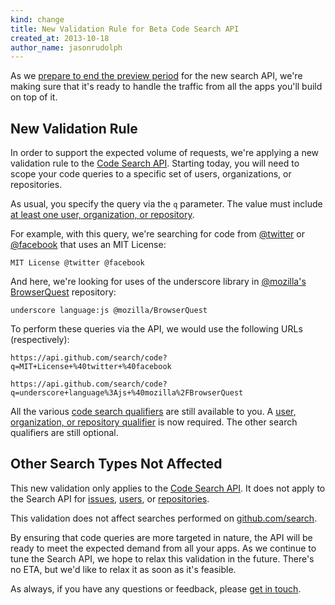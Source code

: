 ```yaml
---
kind: change
title: New Validation Rule for Beta Code Search API
created_at: 2013-10-18
author_name: jasonrudolph
---
```


As we [prepare to end the preview period][sept-search-api-post] for the new search API,
we're making sure that it's ready to handle the traffic from all the apps you'll build on top of it.

## New Validation Rule

In order to support the expected volume of requests, we're applying a new validation rule to the [Code Search API][code-search-api].
Starting today, you will need to scope your code queries to a specific set of users, organizations, or repositories.

As usual, you specify the query via the `q` parameter.
The value must include [at least one user, organization, or repository][search-by-user-org-repo].

For example, with this query, we're searching for code from [@twitter][] or [@facebook][] that uses an MIT License:

    MIT License @twitter @facebook

And here, we're looking for uses of the underscore library in [@mozilla's BrowserQuest][@mozilla/BrowserQuest] repository:

    underscore language:js @mozilla/BrowserQuest

To perform these queries via the API, we would use the following URLs (respectively):

    https://api.github.com/search/code?q=MIT+License+%40twitter+%40facebook

    https://api.github.com/search/code?q=underscore+language%3Ajs+%40mozilla%2FBrowserQuest

All the various [code search qualifiers][code-search-qualifiers] are still available to you.
A [user, organization, or repository qualifier][search-by-user-org-repo] is now required.
The other search qualifiers are still optional.

## Other Search Types Not Affected

This new validation only applies to the [Code Search API][code-search-api].
It does not apply to the Search API for [issues][issue-search-api], [users][user-search-api], or [repositories][repo-search-api].

This validation does not affect searches performed on [github.com/search][web-search].

By ensuring that code queries are more targeted in nature, the API will be ready to meet the expected demand from all your apps.
As we continue to tune the Search API, we hope to relax this validation in the future.
There's no ETA, but we'd like to relax it as soon as it's feasible.

As always, if you have any questions or feedback, please [get in touch][contact].

[@facebook]: https://github.com/facebook
[@twitter]: https://github.com/twitter
[@mozilla/BrowserQuest]: https://github.com/mozilla/BrowserQuest
[code-search-api]: /v3/search/#search-code
[code-search-qualifiers]: https://help.github.com/articles/searching-code
[contact]: https://github.com/contact?form[subject]=New+Validation+Rule+for+Code+Search+API
[issue-search-api]: /v3/search/#search-issues
[repo-search-api]: /v3/search/#search-repositories
[search-by-user-org-repo]: https://help.github.com/articles/searching-code#users-organizations-and-repositories
[sept-search-api-post]: /changes/2013-09-28-an-update-on-the-new-search-api/
[user-search-api]: /v3/search/#search-users
[web-search]: https://github.com/search
